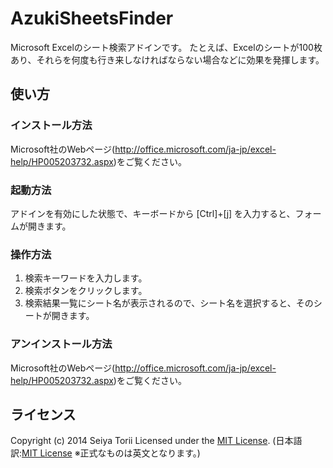 AzukiSheetsFinder
=================
Microsoft Excelのシート検索アドインです。
たとえば、Excelのシートが100枚あり、それらを何度も行き来しなければならない場合などに効果を発揮します。

使い方
-----
### インストール方法 ###
Microsoft社のWebページ(http://office.microsoft.com/ja-jp/excel-help/HP005203732.aspx)をご覧ください。

### 起動方法 ###
アドインを有効にした状態で、キーボードから [Ctrl]+[j] を入力すると、フォームが開きます。

### 操作方法 ###
1. 検索キーワードを入力します。
2. 検索ボタンをクリックします。
3. 検索結果一覧にシート名が表示されるので、シート名を選択すると、そのシートが開きます。

### アンインストール方法 ###
Microsoft社のWebページ(http://office.microsoft.com/ja-jp/excel-help/HP005203732.aspx)をご覧ください。

ライセンス
-----
Copyright (c) 2014 Seiya Torii
Licensed under the [MIT License][mit].
(日本語訳:[MIT License][mitjp] ※正式なものは英文となります。)

[MIT]: http://www.opensource.org/licenses/mit-license.php
[MITJP]: http://sourceforge.jp/projects/opensource/wiki/licenses%2FMIT_license